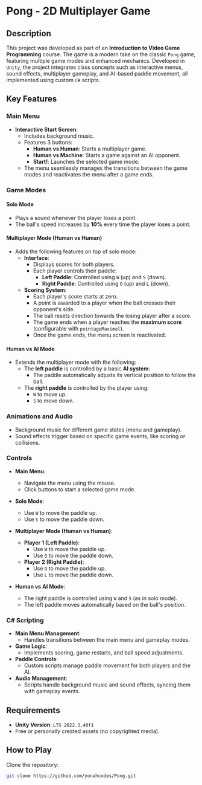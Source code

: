 # Pong - 2D Multiplayer Game

## Description
This project was developed as part of an **Introduction to Video Game Programming** course. The game is a modern take on the classic `Pong` game, featuring multiple game modes and enhanced mechanics. Developed in `Unity`, the project integrates class concepts such as interactive menus, sound effects, multiplayer gameplay, and AI-based paddle movement, all implemented using custom `C#` scripts.

## Key Features

### Main Menu
- **Interactive Start Screen**:
  - Includes background music.
  - Features 3 buttons:
    - **Human vs Human**: Starts a multiplayer game.
    - **Human vs Machine**: Starts a game against an AI opponent.
    - **Start!**: Launches the selected game mode.
  - The menu seamlessly manages the transitions between the game modes and reactivates the menu after a game ends.

### Game Modes
#### Solo Mode
- Plays a sound whenever the player loses a point.
- The ball's speed increases by **10%** every time the player loses a point.

#### Multiplayer Mode (Human vs Human)
- Adds the following features on top of solo mode:
  - **Interface**:
    - Displays scores for both players.
    - Each player controls their paddle:
      - **Left Paddle**: Controlled using `W` (up) and `S` (down).
      - **Right Paddle**: Controlled using `O` (up) and `L` (down).
  - **Scoring System**:
    - Each player's score starts at zero.
    - A point is awarded to a player when the ball crosses their opponent's side.
    - The ball resets direction towards the losing player after a score.
    - The game ends when a player reaches the **maximum score** (configurable with `pointageMaximal`).
    - Once the game ends, the menu screen is reactivated.

#### Human vs AI Mode
- Extends the multiplayer mode with the following:
  - The **left paddle** is controlled by a basic **AI system**:
    - The paddle automatically adjusts its vertical position to follow the ball.
  - The **right paddle** is controlled by the player using:
    - `W` to move up.
    - `S` to move down.

### Animations and Audio
- Background music for different game states (menu and gameplay).
- Sound effects trigger based on specific game events, like scoring or collisions.

### Controls
- **Main Menu**:
  - Navigate the menu using the mouse.
  - Click buttons to start a selected game mode.
- **Solo Mode**:
  - Use `W` to move the paddle up.
  - Use `S` to move the paddle down.

- **Multiplayer Mode (Human vs Human)**:
  - **Player 1 (Left Paddle)**:
    - Use `W` to move the paddle up.
    - Use `S` to move the paddle down.
  - **Player 2 (Right Paddle)**:
    - Use `O` to move the paddle up.
    - Use `L` to move the paddle down.

- **Human vs AI Mode**:
  - The right paddle is controlled using `W` and `S` (as in solo mode).
  - The left paddle moves automatically based on the ball's position.

### C# Scripting
- **Main Menu Management**:
  - Handles transitions between the main menu and gameplay modes.
- **Game Logic**:
  - Implements scoring, game restarts, and ball speed adjustments.
- **Paddle Controls**:
  - Custom scripts manage paddle movement for both players and the AI.
- **Audio Management**:
  - Scripts handle background music and sound effects, syncing them with gameplay events.

## Requirements
- **Unity Version**: `LTS 2022.3.40f1`
- Free or personally created assets (no copyrighted media).

## How to Play
Clone the repository:
   ```bash
   git clone https://github.com/yonahcodes/Pong.git
   ```
